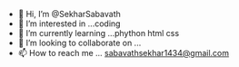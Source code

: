 - 👋 Hi, I’m @SekharSabavath
- 👀 I’m interested in ...coding 
- 🌱 I’m currently learning ...phython html css 
- 💞️ I’m looking to collaborate on ...
- 📫 How to reach me ... sabavathsekhar1434@gmail.com

<!---
SekharSabavath/SekharSabavath is a ✨ special ✨ repository because its `README.md` (this file) appears on your GitHub profile.
You can click the Preview link to take a look at your changes.
--->
